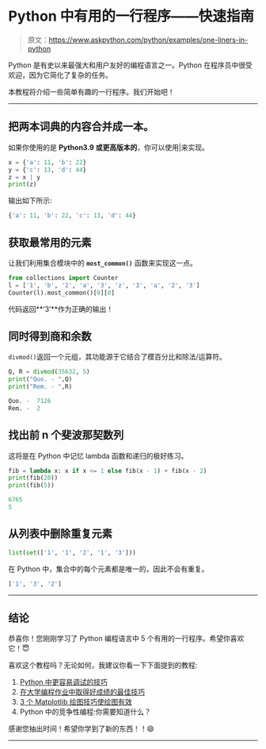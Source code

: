 # Python 中有用的一行程序——快速指南

> 原文：<https://www.askpython.com/python/examples/one-liners-in-python>

Python 是有史以来最强大和用户友好的编程语言之一。Python 在程序员中很受欢迎，因为它简化了复杂的任务。

本教程将介绍一些简单有趣的一行程序。我们开始吧！

* * *

## 把两本词典的内容合并成一本。

如果你使用的是 **Python3.9 或更高版本的**，你可以使用|来实现。

```py
x = {'a': 11, 'b': 22}
y = {'c': 13, 'd': 44}
z = x | y
print(z)

```

输出如下所示:

```py
{'a': 11, 'b': 22, 'c': 13, 'd': 44}

```

## 获取最常用的元素

让我们利用集合模块中的 **`most_common()`** 函数来实现这一点。

```py
from collections import Counter
l = ['1', 'b', '2', 'a', '3', 'z', '3', 'a', '2', '3']
Counter(l).most_common()[0][0]

```

代码返回**‘3’**作为正确的输出！

## 同时得到商和余数

`divmod()`返回一个元组，其功能源于它结合了模百分比和除法/运算符。

```py
Q, R = divmod(35632, 5)
print("Quo. - ",Q)
print("Rem. - ",R)

```

```py
Quo. -  7126
Rem. -  2

```

## 找出前 n 个斐波那契数列

这将是在 Python 中记忆 lambda 函数和递归的极好练习。

```py
fib = lambda x: x if x <= 1 else fib(x - 1) + fib(x - 2)
print(fib(20))
print(fib(5))

```

```py
6765
5

```

## 从列表中删除重复元素

```py
list(set(['1', '1', '2', '1', '3']))

```

在 Python 中，集合中的每个元素都是唯一的，因此不会有重复。

```py
['1', '3', '2']

```

* * *

## 结论

恭喜你！您刚刚学习了 Python 编程语言中 5 个有用的一行程序。希望你喜欢它！😇

喜欢这个教程吗？无论如何，我建议你看一下下面提到的教程:

1.  [Python 中更容易调试的技巧](https://www.askpython.com/python/tricks-for-easier-debugging-in-python)
2.  [在大学编程作业中取得好成绩的最佳技巧](https://www.askpython.com/python/best-tips-to-score-well-in-college-programming-assignment)
3.  [3 个 Matplotlib 绘图技巧使绘图有效](https://www.askpython.com/python-modules/matplotlib/matplotlib-plotting-tips)
4.  Python 中的竞争性编程:你需要知道什么？

感谢您抽出时间！希望你学到了新的东西！！😄

* * *